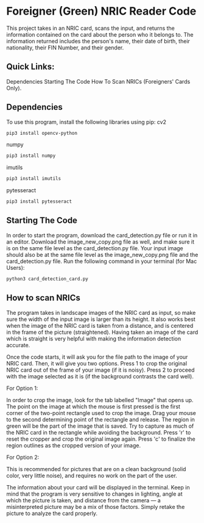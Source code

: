 # Foreigner (Green) NRIC Reader Code

This project takes in an NRIC card, scans the input, and returns the information contained on the card about the person who it belongs to. The information returned includes the person's name, their date of birth, their nationality, their FIN Number, and their gender. 

## Quick Links:

Dependencies
Starting The Code
How To Scan NRICs (Foreigners' Cards Only).

## Dependencies

To use this program, install the following libraries using pip:
cv2
```bash
pip3 install opencv-python
```
numpy
```bash
pip3 install numpy
```
imutils
```bash
pip3 install imutils
```
pytesseract
```bash
pip3 install pytesseract
```

## Starting The Code

In order to start the program, download the card_detection.py file or run it in an editor. Download the image_new_copy.png file as well, and make sure it is on the same file level as the card_detection.py file. Your input image should also be at the same file level as the image_new_copy.png file and the card_detection.py file.
Run the following command in your terminal (for Mac Users):
```bash
python3 card_detection_card.py
```

## How to scan NRICs

The program takes in landscape images of the NRIC card as input, so make sure the width of the input image is larger than its height. It also works best when the image
of the NRIC card is taken from a distance, and is centered in the frame of the picture (straightened). Having taken an image of the card which is straight is very helpful with making the information detection accurate.

Once the code starts, it will ask you for the file path to the image of your NRIC card. Then, it will give you two options. Press 1 to crop the original NRIC card out of the frame of your image (if it is noisy). Press 2 to proceed with the image selected as it is (if the background contrasts the card well).

For Option 1:

In order to crop the image, look for the tab labelled "Image" that opens up. The point on the image at which the mouse is first pressed is the first corner of the two-point rectangle used to crop the image. Drag your mouse to the second determining point of the rectangle and release. The region in green will be the part of the image that is saved. Try to capture as much of the NRIC card in the rectangle while avoiding the background. Press 'r' to reset the cropper and crop the original image again. Press 'c' to finalize the region outlines as the cropped version of your image.

For Option 2:

This is recommended for pictures that are on a clean background (solid color, very little noise), and requires no work on the part of the user.

The information about your card will be displayed in the terminal. Keep in mind that the program is very sensitive to changes in lighting, angle at which the picture is taken, and distance from the camera — a misinterpreted picture may be a mix of those factors. Simply retake the picture to analyze the card properly. 





